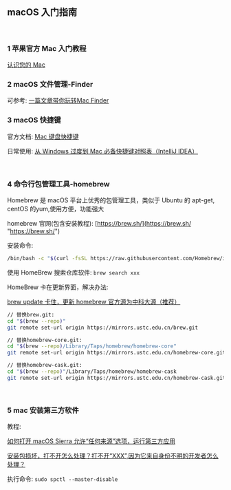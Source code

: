 ## macOS 入门指南  

​    



### 1 苹果官方 Mac 入门教程  

[认识您的 Mac](https://support.apple.com/zh-cn/explore/new-to-mac "https://support.apple.com/zh-cn/explore/new-to-mac")  



### 2 macOS 文件管理-Finder  

可参考: [一篇文章带你玩转Mac Finder](https://www.jianshu.com/p/6505ead00d59 "https://www.jianshu.com/p/6505ead00d59")  



### 3 macOS 快捷键  

官方文档: [Mac 键盘快捷键](https://support.apple.com/zh-cn/HT201236 "https://support.apple.com/zh-cn/HT201236")  

日常使用: [从 Windows 过度到 Mac 必备快捷键对照表（IntelliJ IDEA）](https://blog.csdn.net/qq_35246620/article/details/53992312 "https://blog.csdn.net/qq_35246620/article/details/53992312")  

​    

### 4 命令行包管理工具-homebrew  

Homebrew 是 macOS 平台上优秀的包管理工具，类似于 Ubuntu 的 apt-get, centOS 的yum,使用方便，功能强大  

homebrew 官网(包含安装教程): [https://brew.sh/](https://brew.sh/ "https://brew.sh/")  

安装命令:  

```bash
/bin/bash -c "$(curl -fsSL https://raw.githubusercontent.com/Homebrew/install/master/install.sh)"
```

使用 HomeBrew 搜索仓库软件: `brew search xxx`  

HomeBrew 卡在更新界面，解决办法:  

[brew update 卡住，更新 homebrew 官方源为中科大源（推荐）](https://my.oschina.net/u/4395911/blog/3305576 "https://my.oschina.net/u/4395911/blog/3305576")  

```bash
// 替换brew.git:
cd "$(brew --repo)"
git remote set-url origin https://mirrors.ustc.edu.cn/brew.git

// 替换homebrew-core.git:
cd "$(brew --repo)/Library/Taps/homebrew/homebrew-core"
git remote set-url origin https://mirrors.ustc.edu.cn/homebrew-core.git

// 替换homebrew-cask.git:
cd "$(brew --repo)"/Library/Taps/homebrew/homebrew-cask 
git remote set-url origin https://mirrors.ustc.edu.cn/homebrew-cask.git
```


​    


### 5 mac 安装第三方软件  

教程:  

[如何打开 macOS Sierra 允许“任何来源”选项，运行第三方应用](https://www.jianshu.com/p/d16060951236 "https://www.jianshu.com/p/d16060951236")  

[安装包损坏，打不开怎么处理？打不开“XXX”,因为它来自身份不明的开发者怎么处理？](http://mac.orsoon.com/news/187368.html "http://mac.orsoon.com/news/187368.html")  

执行命令: `sudo spctl --master-disable`  

